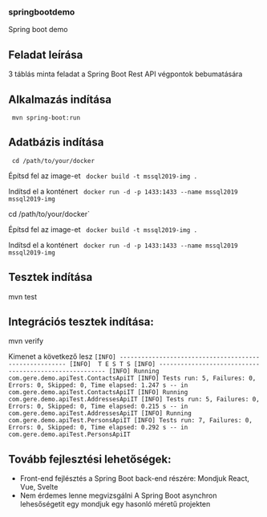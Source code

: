 ### springbootdemo
Spring boot demo

## Feladat leírása
3 táblás minta feladat a Spring Boot Rest API végpontok bebumatására

## Alkalmazás indítása
`
mvn spring-boot:run`

## Adatbázis indítása
`
cd /path/to/your/docker`

Építsd fel az image-et
`
docker build -t mssql2019-img .`

Indítsd el a konténert
`
docker run -d -p 1433:1433 --name mssql2019 mssql2019-img`

cd /path/to/your/docker`

Építsd fel az image-et
`
docker build -t mssql2019-img .`

Indítsd el a konténert
`
docker run -d -p 1433:1433 --name mssql2019 mssql2019-img`

## Tesztek indítása
mvn test

## Integrációs tesztek indítása:

mvn verify

Kimenet a következő lesz
`
[INFO] -------------------------------------------------------
[INFO]  T E S T S
[INFO] -------------------------------------------------------
[INFO] Running com.gere.demo.apiTest.ContactsApiIT
[INFO] Tests run: 5, Failures: 0, Errors: 0, Skipped: 0, Time elapsed: 1.247 s -- in com.gere.demo.apiTest.ContactsApiIT
[INFO] Running com.gere.demo.apiTest.AddressesApiIT
[INFO] Tests run: 5, Failures: 0, Errors: 0, Skipped: 0, Time elapsed: 0.215 s -- in com.gere.demo.apiTest.AddressesApiIT
[INFO] Running com.gere.demo.apiTest.PersonsApiIT
[INFO] Tests run: 7, Failures: 0, Errors: 0, Skipped: 0, Time elapsed: 0.292 s -- in com.gere.demo.apiTest.PersonsApiIT
`
## Tovább fejlesztési lehetőségek:
* Front-end fejlésztés a Spring Boot back-end részére: Mondjuk React, Vue, Svelte
* Nem érdemes lenne megvizsgálni A Spring Boot asynchron lehesőségetit egy mondjuk egy hasonló méretű projekten
